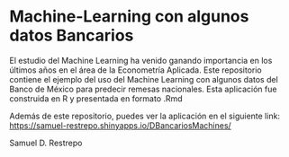 # Machine-Learning con algunos datos Bancarios

El estudio del Machine Learning ha venido ganando importancia en los últimos años en el área de la Econometría Aplicada. Este repositorio contiene el ejemplo del uso del Machine Learning con algunos datos del Banco de México para predecir remesas nacionales. Esta aplicación fue construida en R y presentada en formato .Rmd

Además de este repositorio, puedes ver la aplicación en el siguiente link: https://samuel-restrepo.shinyapps.io/DBancariosMachines/

Samuel D. Restrepo
